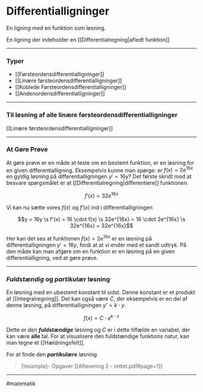 
# Differentialligninger
En ligning med en funktion som løsning.

En ligning der indeholder en [[Differentialregning|afledt funktion]]

---
### Typer
- [[Førsteordensdifferentialligninger]]
- [[Linære førsteordensdifferentialligninger]]
- [[Koblede Førsteordensdifferentialligninger]]
- [[Andenordensdifferentialligninger]]

---
 
### Til løsning af alle linære førsteordensdifferentialligninger
[[Linære førsteordensdifferentialligninger]]


---

### At Gøre Prøve

At gøre prøve er en måde at teste om en bestemt funktion, er en løsning for en given differentialligning. Eksempelvis kunne man spørge: er $f(x) = 2e^{16x}$ en gyldig løsning på differentialligningen $y' = 16y$? Det første skridt mod at besvare spørgsmålet er at [[Differentialregning|differentiere]] funktionen.


$$f'(x)=32e^{16x}$$

Vi kan nu sætte vores $f(x)$ og $f'(x)$ ind i differentialligningen

$$y = 16y  \s f'(x) = 16 \cdot f(x) \s 32e^{16x} = 16 \cdot 2e^{16x} \s 32e^{16x} = 32e^{16x}$$

Her kan det ses at funktionen $f(x) = 2e^{16x}$ er en løsning på differentialligningen $y'=16y$, fordi at at vi ender med et sandt udtryk. På den måde kan man afgøre om en funktion er en løsning på en given differentialligning, ved at gøre prøve.

---

### *Fuldstændig* og *partikulær* løsning
En løsning med en ubestemt konstant til sidst. Denne konstant er et produkt af [[Integralregning]]. Det kan også være $C$, der eksempelvis er en del af denne løsning, på differentialligningen $y'=k \cdot y$.

$$f(x)=C \cdot e^{k \cdot x}$$

Dette er den ***fuldstændige*** løsning og $C$ er i dette tilfælde en variabel, der kan være **alle** tal. For at visualisere den fuldstændige funktions natur, kan man tegne et [[Hældningsfelt]].

For at finde den ***partikulære*** løsning

>[!example]- Opgaver
>[[Aflevering 2 - rettet.pdf#page=1]]

---
#matematik 


